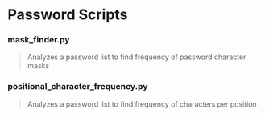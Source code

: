 # Password Scripts

### mask_finder.py
> Analyzes a password list to find frequency of password character masks

### positional_character_frequency.py
> Analyzes a password list to find frequency of characters per position

